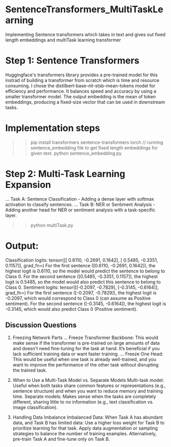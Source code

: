 # SentenceTransformers_MultiTaskLearning
 Implementing Sentence transformers which takes in text and gives out fixed length embeddings and multiTask learning transformer
 # Step 1: Sentence Transformers
 Huggingface's transformers library provides a pre-trained model for this instrad of building a transformer from scratch which is time and resource consuming.
 I chose the distilbert-base-nli-stsb-mean-tokens model for efficiency and performance. It balances speed and accuracy by using a smaller transformer model.
 The output embedding is the mean of token embeddings, producing a fixed-size vector that can be used in downstream tasks.

 # Implementation steps
>> pip install transformers sentence-transformers torch
// running sentence_embedding file to get fixed length embeddings for given text.
>> python sentence_embedding.py 

# Step 2: Multi-Task Learning Expansion
... Task A: Sentence Classification - Adding a dense layer with softmax activation to classify sentences.
... Task B: NER or Sentiment Analysis - Adding another head for NER or sentiment analysis with a task-specific layer.

>> python multiTask.py 
# Output:
Classification logits: tensor([[ 0.6110, -0.2691,  0.1642],
                               [ 0.5485, -0.3351,  0.1157]], grad_fn=<AddmmBackward0>)
For the first sentence ([0.6110, -0.2691, 0.1642]), the highest logit is 0.6110, so the model would predict the sentence to belong to Class 0.
For the second sentence ([0.5485, -0.3351, 0.1157]), the highest logit is 0.5485, so the model would also predict this sentence to belong to Class 0.
Sentiment logits: tensor([[-0.2097, -0.7829],
                           [-0.3145, -0.6164]], grad_fn=<AddmmBackward0>)
For the first sentence ([-0.2097, -0.7829]), the highest logit is -0.2097, which would correspond to Class 0 (can assume as Positive sentiment).
For the second sentence ([-0.3145, -0.6164]), the highest logit is -0.3145, which would also predict Class 0 (Positive sentiment).

## Discussion Questions
1. Freezing Network Parts
... Freeze Transformer Backbone:
This would make sense if the transformer is pre-trained on large amounts of data and doesn't need fine-tuning for the task at hand.
It’s beneficial if you lack sufficient training data or want faster training.
... Freeze One Head:
This would be useful when one task is already well-trained, and you want to improve the performance of the other task without disrupting the trained task.

2. When to Use a Multi-Task Model vs. Separate Models
Multi-task model: Useful when both tasks share common features or representations (e.g., sentence structure) and when you want to reduce memory and training time.
Separate models: Makes sense when the tasks are completely different, sharing little to no information (e.g., text classification vs. image classification).

3. Handling Data Imbalance
Imbalanced Data: When Task A has abundant data, and Task B has limited data:
Use a higher loss weight for Task B to prioritize learning for that task.
Apply data augmentation or sampling strategies to balance the number of training examples.
Alternatively, pre-train Task A and fine-tune only on Task B.



